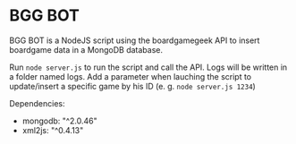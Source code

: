 # BGG BOT
BGG BOT is a NodeJS script using the boardgamegeek API to insert boardgame data in a MongoDB database.

Run `node server.js` to run the script and call the API. Logs will be written in a folder named logs.
Add a parameter when lauching the script to update/insert a specific game by his ID (e. g. `node server.js 1234`)

Dependencies:

 - mongodb: "^2.0.46"
 - xml2js: "^0.4.13"
